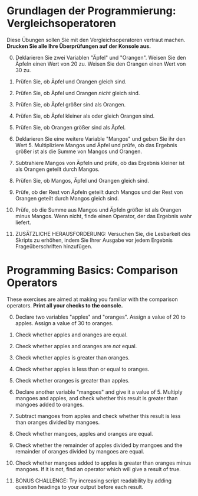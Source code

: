 # Grundlagen der Programmierung: Vergleichsoperatoren

Diese Übungen sollen Sie mit den Vergleichsoperatoren vertraut machen. **Drucken Sie alle Ihre Überprüfungen auf der Konsole aus.**

0. Deklarieren Sie zwei Variablen "Äpfel" und "Orangen". Weisen Sie den Äpfeln einen Wert von 20 zu. Weisen Sie den Orangen einen Wert von 30 zu.

1. Prüfen Sie, ob Äpfel und Orangen gleich sind.

2. Prüfen Sie, ob Äpfel und Orangen *nicht* gleich sind.

3. Prüfen Sie, ob Äpfel größer sind als Orangen.

4. Prüfen Sie, ob Äpfel kleiner als oder gleich Orangen sind.

5. Prüfen Sie, ob Orangen größer sind als Äpfel.

6. Deklarieren Sie eine weitere Variable "Mangos" und geben Sie ihr den Wert 5. Multipliziere Mangos und Äpfel und prüfe, ob das Ergebnis größer ist als die Summe von Mangos und Orangen.

7. Subtrahiere Mangos von Äpfeln und prüfe, ob das Ergebnis kleiner ist als Orangen geteilt durch Mangos.

8. Prüfen Sie, ob Mangos, Äpfel und Orangen gleich sind.

9. Prüfe, ob der Rest von Äpfeln geteilt durch Mangos und der Rest von Orangen geteilt durch Mangos gleich sind.

10. Prüfe, ob die Summe aus Mangos und Äpfeln größer ist als Orangen minus Mangos. Wenn nicht, finde einen Operator, der das Ergebnis wahr liefert.

11. ZUSÄTZLICHE HERAUSFORDERUNG: Versuchen Sie, die Lesbarkeit des Skripts zu erhöhen, indem Sie Ihrer Ausgabe vor jedem Ergebnis Frageüberschriften hinzufügen.



# Programming Basics: Comparison Operators

These exercises are aimed at making you familiar with the comparison operators. **Print all your checks to the console.**

0. Declare two variables "apples" and "oranges". Assign a value of 20 to apples. Assign a value of 30 to oranges.

1. Check whether apples and oranges are equal.

2. Check whether apples and oranges are *not* equal.

3. Check whether apples is greater than oranges.

4. Check whether apples is less than or equal to oranges.

5. Check whether oranges is greater than apples.

6. Declare another variable "mangoes" and give it a value of 5. Multiply mangoes and apples, and check whether this result is greater than mangoes added to oranges.

7. Subtract mangoes from apples and check whether this result is less than oranges divided by mangoes.

8. Check whether mangoes, apples and oranges are equal.

9. Check whether the remainder of apples divided by mangoes and the remainder of oranges divided by mangoes are equal.

10. Check whether mangoes added to apples is greater than oranges minus mangoes. If it is not, find an operator which will give a result of true.

11. BONUS CHALLENGE: Try increasing script readability by adding question headings to your output before each result.
